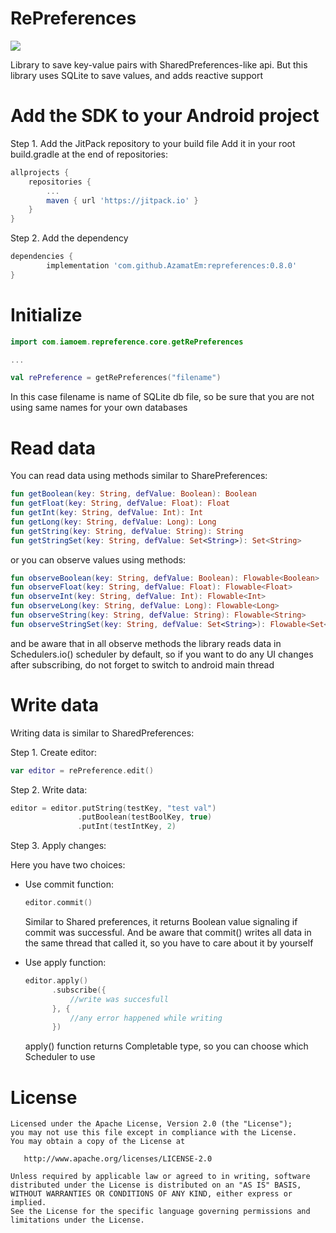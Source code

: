 # RePreferences
[![](https://jitpack.io/v/AzamatEm/repreferences.svg)](https://jitpack.io/#AzamatEm/repreferences)

Library to save key-value pairs with SharedPreferences-like api. But this library uses SQLite to save values, and adds reactive support

# Add the SDK to your Android project

Step 1. Add the JitPack repository to your build file
Add it in your root build.gradle at the end of repositories:

```gradle
allprojects {
    repositories {
        ...
        maven { url 'https://jitpack.io' }
    }
}
```

Step 2. Add the dependency

```gradle
dependencies {
        implementation 'com.github.AzamatEm:repreferences:0.8.0'
}
```

# Initialize 



```kotlin
import com.iamoem.repreference.core.getRePreferences

...

val rePreference = getRePreferences("filename")
```

In this case filename is name of SQLite db file, so be sure that you are not using same names for your own databases



# Read data

You can read data using methods similar to SharePreferences:  


```kotlin
fun getBoolean(key: String, defValue: Boolean): Boolean
fun getFloat(key: String, defValue: Float): Float
fun getInt(key: String, defValue: Int): Int
fun getLong(key: String, defValue: Long): Long
fun getString(key: String, defValue: String): String
fun getStringSet(key: String, defValue: Set<String>): Set<String>
```

or you can observe values using methods:

```kotlin
fun observeBoolean(key: String, defValue: Boolean): Flowable<Boolean>
fun observeFloat(key: String, defValue: Float): Flowable<Float>
fun observeInt(key: String, defValue: Int): Flowable<Int>
fun observeLong(key: String, defValue: Long): Flowable<Long>
fun observeString(key: String, defValue: String): Flowable<String>
fun observeStringSet(key: String, defValue: Set<String>): Flowable<Set<String>>
```

and be aware that in all observe methods the library reads data in Schedulers.io() scheduler by default, so if you want to do any UI changes after subscribing, do not forget to switch to android main thread



# Write data

Writing data is similar to SharedPreferences:

Step 1. Create editor:

```kotlin
var editor = rePreference.edit()
```

Step 2. Write data:
```kotlin
editor = editor.putString(testKey, "test val")
               .putBoolean(testBoolKey, true)
               .putInt(testIntKey, 2)
```

Step 3. Apply changes:

Here you have two choices:
* Use commit function:
    
    ```kotlin
    editor.commit()
    ```

    Similar to Shared preferences, it returns Boolean value signaling if commit was successful. And be aware that commit() writes all data in the same thread that called it, so you have to care about it by yourself 
    
* Use apply function:
    ```kotlin
    editor.apply()
          .subscribe({ 
              //write was succesfull
          }, {
              //any error happened while writing
          })
    ```
    apply() function returns Completable type, so you can choose which Scheduler to use
    
    
# License

    Licensed under the Apache License, Version 2.0 (the "License");
    you may not use this file except in compliance with the License.
    You may obtain a copy of the License at
    
       http://www.apache.org/licenses/LICENSE-2.0
    
    Unless required by applicable law or agreed to in writing, software
    distributed under the License is distributed on an "AS IS" BASIS,
    WITHOUT WARRANTIES OR CONDITIONS OF ANY KIND, either express or implied.
    See the License for the specific language governing permissions and
    limitations under the License.

